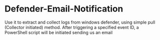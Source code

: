 # Defender-Email-Notification
Use it to extract and collect logs from windows defender, using simple pull (Collector initiated) method. After triggering a specified event ID, a PowerShell script will be initiated sending us an email
